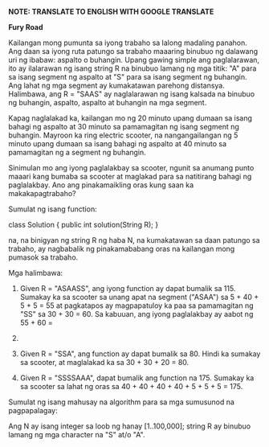 
**NOTE: TRANSLATE TO ENGLISH WITH GOOGLE TRANSLATE**

**Fury Road**

Kailangan mong pumunta sa iyong trabaho sa lalong madaling panahon. Ang daan sa 
iyong ruta patungo sa trabaho maaaring binubuo ng dalawang uri ng ibabaw: 
aspalto o buhangin. Upang gawing simple ang paglalarawan, ito ay ilalarawan ng 
isang string R na binubuo lamang ng mga titik: "A" para sa isang segment ng 
aspalto at "S" para sa isang segment ng buhangin. Ang lahat ng mga segment ay 
kumakatawan parehong distansya. Halimbawa, ang R = "SAAS" ay naglalarawan ng 
isang kalsada na binubuo ng buhangin, aspalto, aspalto at buhangin na mga 
segment.

Kapag naglalakad ka, kailangan mo ng 20 minuto upang dumaan sa isang bahagi ng 
aspalto at 30 minuto sa pamamagitan ng isang segment ng buhangin. Mayroon ka 
ring electric scooter, na nangangailangan ng 5 minuto upang dumaan sa isang 
bahagi ng aspalto at 40 minuto sa pamamagitan ng a segment ng buhangin.

Sinimulan mo ang iyong paglalakbay sa scooter, ngunit sa anumang punto maaari 
kang bumaba sa scooter at maglakad para sa natitirang bahagi ng paglalakbay. 
Ano ang pinakamaikling oras kung saan ka makakapagtrabaho?

Sumulat ng isang function:

class Solution { public int solution(String R); }

na, na binigyan ng string R ng haba N, na kumakatawan sa daan patungo sa 
trabaho, ay nagbabalik ng pinakamababang oras na kailangan mong pumasok sa trabaho.

Mga halimbawa:

1. Given R = "ASAASS", ang iyong function ay dapat bumalik sa 115. Sumakay ka sa scooter
sa unang apat na segment ("ASAA") sa 5 + 40 + 5 + 5 = 55 at pagkatapos ay magpapatuloy ka
paa sa pamamagitan ng "SS" sa 30 + 30 = 60. Sa kabuuan, ang iyong paglalakbay ay aabot ng 55 + 60 =
115.

2. Given R = "SSA", ang function ay dapat bumalik sa 80. Hindi ka sumakay sa
scooter, at maglalakad ka sa 30 + 30 + 20 = 80.

3. Given R = "SSSSAAA", dapat bumalik ang function na 175. Sumakay ka sa scooter
sa lahat ng oras sa 40 + 40 + 40 + 40 + 5 + 5 + 5 = 175.

Sumulat ng isang mahusay na algorithm para sa mga sumusunod na pagpapalagay:

Ang N ay isang integer sa loob ng hanay [1..100,000];
string R ay binubuo lamang ng mga character na "S" at/o "A".